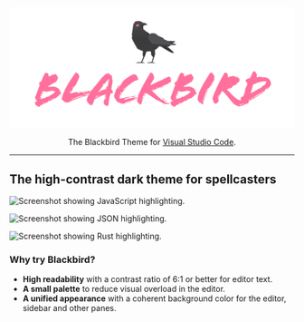 <p align="center">
  <img src="https://github.com/nickcernis/blackbird-theme/blob/main/images/blackbird-logo.png" alt="Blackbird Theme">
</p>

<p align="center">The Blackbird Theme for <a href="https://code.visualstudio.com/">Visual Studio Code</a>.</p>

--- 
## The high-contrast dark theme for spellcasters

![Screenshot showing JavaScript highlighting.](https://github.com/nickcernis/blackbird-theme/blob/main/blob/main/images/blackbird-vsc-js.png)

![Screenshot showing JSON highlighting.](https://github.com/nickcernis/blackbird-theme/blob/main/blob/main/images/blackbird-vsc-json.png)

![Screenshot showing Rust highlighting.](https://github.com/nickcernis/blackbird-theme/blob/main/blob/main/images/blackbird-vsc-rust.png)

### Why try Blackbird?

- **High readability** with a contrast ratio of 6:1 or better for editor text.
- **A small palette** to reduce visual overload in the editor.
- **A unified appearance** with a coherent background color for the editor, sidebar and other panes.

